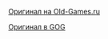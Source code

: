 [Оригинал на Old-Games.ru](https://www.old-games.ru/game/98.html)

[Оригинал в GOG](https://www.gog.com/game/tomb_raider_123)